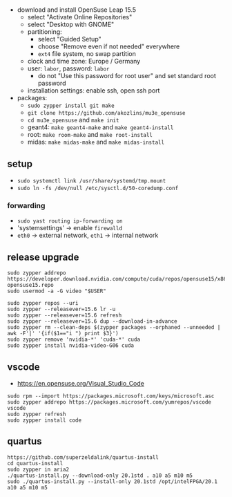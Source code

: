 #

- download and install OpenSuse Leap 15.5
    - select "Activate Online Repositories"
    - select "Desktop with GNOME"
    - partitioning:
        - select "Guided Setup"
        - choose "Remove even if not needed" everywhere
        - `ext4` file system, no swap partition
    - clock and time zone: Europe / Germany
    - user: `labor`, password: `labor`
        - do not "Use this password for root user" and set standard root password
    - installation settings: enable ssh, open ssh port
- packages:
    - `sudo zypper install git make`
    - `git clone https://github.com/akozlins/mu3e_opensuse`
    - `cd mu3e_opensuse` and `make init`
    - geant4: `make geant4-make` and `make geant4-install`
    - root: `make room-make` and `make root-install`
    - midas: `make midas-make` and `make midas-install`

## setup

- `sudo systemctl link /usr/share/systemd/tmp.mount`
- `sudo ln -fs /dev/null /etc/sysctl.d/50-coredump.conf`

### forwarding

- `sudo yast routing ip-forwarding on`
- 'systemsettings' -> enable `firewalld`
- `eth0` -> external network, `eth1` -> internal network

## release upgrade

```
sudo zypper addrepo https://developer.download.nvidia.com/compute/cuda/repos/opensuse15/x86_64/cuda-opensuse15.repo
sudo usermod -a -G video "$USER"

sudo zypper repos --uri
sudo zypper --releasever=15.6 lr -u
sudo zypper --releasever=15.6 refresh
sudo zypper --releasever=15.6 dup --download-in-advance
sudo zypper rm --clean-deps $(zypper packages --orphaned --unneeded | awk -F'|' '{if($1=="i ") print $3}')
sudo zypper remove 'nvidia-*' 'cuda-*' cuda
sudo zypper install nvidia-video-G06 cuda
```

## vscode

- <https://en.opensuse.org/Visual_Studio_Code>

```
sudo rpm --import https://packages.microsoft.com/keys/microsoft.asc
sudo zypper addrepo https://packages.microsoft.com/yumrepos/vscode vscode
sudo zypper refresh
sudo zypper install code
```

## quartus

```
https://github.com/superzeldalink/quartus-install
cd quartus-install
sudo zypper in aria2
./quartus-install.py --download-only 20.1std . a10 a5 m10 m5
sudo ./quartus-install.py --install-only 20.1std /opt/intelFPGA/20.1 a10 a5 m10 m5
```
